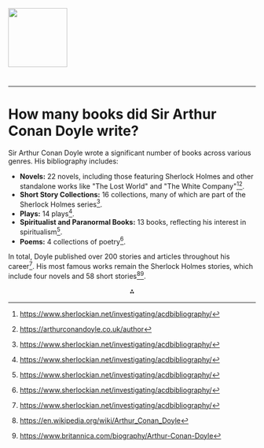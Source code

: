 <img src="https://r2cdn.perplexity.ai/pplx-full-logo-primary-dark%402x.png" class="logo" width="120"/>

# 

---

# How many books did Sir Arthur Conan Doyle write?

Sir Arthur Conan Doyle wrote a significant number of books across various genres. His bibliography includes:

- **Novels:** 22 novels, including those featuring Sherlock Holmes and other standalone works like "The Lost World" and "The White Company"[^5][^7].
- **Short Story Collections:** 16 collections, many of which are part of the Sherlock Holmes series[^5].
- **Plays:** 14 plays[^5].
- **Spiritualist and Paranormal Books:** 13 books, reflecting his interest in spiritualism[^5].
- **Poems:** 4 collections of poetry[^5].

In total, Doyle published over 200 stories and articles throughout his career[^5]. His most famous works remain the Sherlock Holmes stories, which include four novels and 58 short stories[^1][^8].

<div style="text-align: center">⁂</div>

[^1]: https://en.wikipedia.org/wiki/Arthur_Conan_Doyle

[^2]: https://www.arthur-conan-doyle.com/index.php/The_62_Sherlock_Holmes_stories_written_by_Arthur_Conan_Doyle

[^3]: https://www.arthur-conan-doyle.com/index.php/Sir_Arthur_Conan_Doyle:Complete_Works

[^4]: https://www.fantasticfiction.com/d/sir-arthur-conan-doyle/

[^5]: https://www.sherlockian.net/investigating/acdbibliography/

[^6]: https://en.wikipedia.org/wiki/Arthur_Conan_Doyle_bibliography

[^7]: https://arthurconandoyle.co.uk/author

[^8]: https://www.britannica.com/biography/Arthur-Conan-Doyle

[^9]: https://en.wikipedia.org/wiki/Arthur_Conan_Doyle

